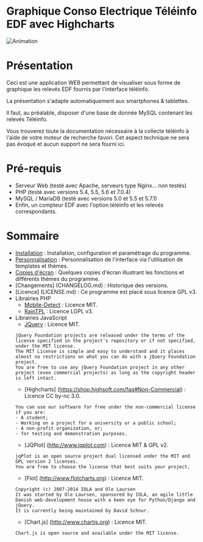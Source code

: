 # Graphique Conso Electrique Téléinfo EDF avec Highcharts

![Animation](../screenshots/teleinfo/animation_small.gif)

# Présentation
Ceci est une application WEB permettant de visualiser sous forme de graphique les relevés EDF fournis par l'interface téléinfo.

La présentation s'adapte automatiquement aux smartphones & tablettes.

Il faut, au préalable, disposer d'une base de donnée MySQL contenant les relevés Téléinfo.

Vous trouverez toute la documentation nécessaire à la collecte téléinfo à l'aide de votre moteur de recherche favori.
Cet aspect technique ne sera pas évoqué et aucun support ne sera fourni ici.

# Pré-requis
* Serveur Web (testé avec Apache, serveurs type Nginx… non testés)
* PHP (testé avec versions 5.4, 5.5, 5.6 et 7.0.4)
* MySQL / MariaDB (testé avec versions 5.0 et 5.5 et 5.7.1)
* Enfin, un compteur EDF avec l'option téléinfo et les relevés correspondants.

# Sommaire
* [Installation](INSTALL.md) : Installation, configuration et paramétrage du programme.
* [Personnalisation](THEMES.md) : Personnalisation de l'interface via l'utilisation de templates et thèmes.
* [Copies d'écran](../screenshots/README.md) : Quelques copies d'écran illustrant les fonctions et différents thèmes du programme.
* [Changements] (CHANGELOG.md) : Historique des versions.
* [Licence] (LICENSE.md) : Ce programme est placé sous licence GPL v3.
* Librairies PHP
    * [Mobile-Detect](https://github.com/serbanghita/Mobile-Detect) : Licence MIT.
    * [RainTPL](https://github.com/feulf/raintpl3) : Licence LGPL v3.
* Librairies JavaScript
    * [JQuery](https://jquery.org/license) : Licence MIT.
    ```
    jQuery Foundation projects are released under the terms of the license specified in the project's repository or if not specified, under the MIT license.
    The MIT License is simple and easy to understand and it places almost no restrictions on what you can do with a jQuery Foundation project.
    You are free to use any jQuery Foundation project in any other project (even commercial projects) as long as the copyright header is left intact.
    ````
    * [Highcharts] (https://shop.highsoft.com/faq#Non-Commercial) : Licence CC by-nc 3.0.
    ```
    You can use our software for free under the non-commercial license if you are:
    - A student;
    - Working on a project for a university or a public school;
    - A non-profit organization, or;
    - for testing and demonstration purposes.
    ```
    * [JQPlot] (http://www.jqplot.com) : Licence MIT & GPL v2.
    ```
    jqPlot is an open source project dual licensed under the MIT and GPL version 2 licenses.
    You are free to choose the license that best suits your project.
    ```
    * [Flot] (http://www.flotcharts.org) : Licence MIT.
    ```
    Copyright (c) 2007-2014 IOLA and Ole Laursen
    It was started by Ole Laursen, sponsored by IOLA, an agile little Danish web-development house with a keen eye for Python/Django and jQuery.
    It is currently being maintained by David Schnur.
    ```
    * [Chart.js] (http://www.chartjs.org) : Licence MIT.
    ```
    Chart.js is open source and available under the MIT license.
    ```
